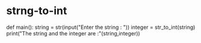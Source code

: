 # strng-to-int
def main():
    string = str(input("Enter the string : "))
    integer = str_to_int(string)
    print("The string and the integer are :"(string,integer))
